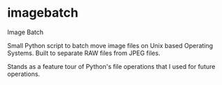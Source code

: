 imagebatch
==========

Image Batch

Small Python script to batch move image files on Unix based Operating Systems. Built to separate RAW files from JPEG files.

Stands as a feature tour of Python's file operations that I used for future operations.
